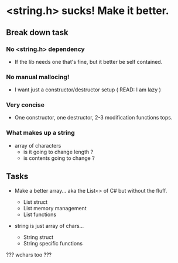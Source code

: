 # <string.h> sucks! Make it better.

## Break down task

### No <string.h> dependency

* If the lib needs one that's fine, but it better be self contained.

### No manual mallocing!

* I want just a constructor/destructor setup ( READ: I am lazy )

### Very concise

* One constructor, one destructor, 2-3 modification functions tops.

### What makes up a string

* array of characters
    * is it going to change length ? 
    * is contents going to change ?

## Tasks

* Make a better array... aka the List<> of C# but without the fluff.
    * List struct
    * List memory management
    * List functions

* string is just array of chars...
    * String struct
    * String specific functions

??? wchars too ???
